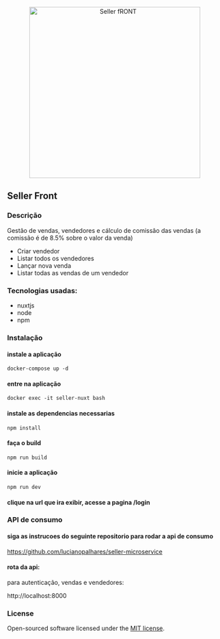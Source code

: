 <p align="center"><img src="https://cdn-icons-png.flaticon.com/512/2544/2544336.png" width="400" alt="Seller fRONT"></p>

## Seller Front

### Descrição

Gestão de vendas, vendedores e cálculo de comissão das vendas (a comissão é de 8.5% sobre o valor da venda)

- Criar vendedor
- Listar todos os vendedores
- Lançar nova venda
- Listar todas as vendas de um vendedor

### Tecnologias usadas:

* nuxtjs
* node
* npm

### Instalação

#### instale a aplicação

```
docker-compose up -d
```

#### entre na aplicação 

```
docker exec -it seller-nuxt bash
```

#### instale as dependencias necessarias

```
npm install
```

#### faça o build

```
npm run build
```

#### inicie a aplicação

```
npm run dev
```

#### clique na url que ira exibir, acesse a pagina /login

### API de consumo

#### siga as instrucoes do seguinte repositorio para rodar a api de consumo

https://github.com/lucianopalhares/seller-microservice

#### rota da api:

para autenticação, vendas e vendedores:

http://localhost:8000


### License

Open-sourced software licensed under the [MIT license](https://opensource.org/licenses/MIT).
